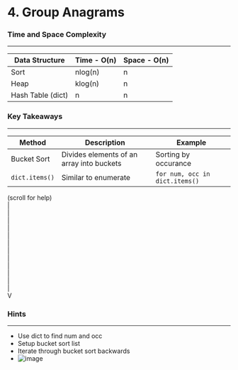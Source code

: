 # 4. Group Anagrams

### Time and Space Complexity
---
| Data Structure | Time - O(n) | Space - O(n) | 
|--- |--- |--- | 
| Sort | nlog(n) | n |
| Heap | klog(n) | n |
| Hash Table (dict) | n | n |

### Key Takeaways
---
| Method | Description | Example | 
|--- |--- |--- | 
| Bucket Sort | Divides elements of an array into buckets | Sorting by occurance |
| `dict.items()` | Similar to enumerate | `for num, occ in dict.items()`| 

(scroll for help)<br />
|<br />
|<br />
|<br />
|<br />
|<br />
|<br />
|<br />
|<br />
|<br />
|<br />
|<br />
|<br />
V
 
### Hints
---
- Use dict to find num and occ
- Setup bucket sort list
- Iterate through bucket sort backwards
- ![image](https://github.com/user-attachments/assets/6804d1c6-6395-440c-ae20-11a825fe181f)
